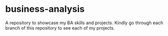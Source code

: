 # business-analysis
A repository to showcase my BA skills and projects. Kindly go through each branch of this repository to see each of my projects.
